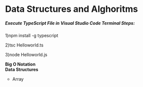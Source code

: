 <h1>Data Structures and Alghoritms</h1>
<h5><strong>Execute TypeScript File in Visual Studio Code Terminal Steps:</strong></h5>
<p>1)npm install -g typescript</p>
<p>2)tsc Helloworld.ts</p>
<p>3)node Helloworld.js</p>
<span><strong>Big O Notation</strong></span>
<br>
<span><strong>Data Structures</strong></span>
<ul type="circle">
  <li>Array</li>
</ul>
